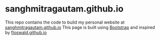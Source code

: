 # sanghmitragautam.github.io

This repo contains the code to build my personal website at [sanghmitragautam.github.io](https://sanghmitragautam.github.io) This page is built using [Bootstrap](http://getbootstrap.com/) and inspired by [floswald.github.io](https://floswald.github.io)

